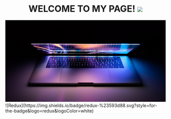 <h1 align="center">
  WELCOME TO MY PAGE!
  <img src="https://github.com/blackcater/blackcater/raw/main/images/Hi.gif" height="32"/>
</h1>
<img src="./img.png" />
![Redux](https://img.shields.io/badge/redux-%23593d88.svg?style=for-the-badge&logo=redux&logoColor=white)
